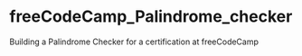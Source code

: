 # freeCodeCamp_Palindrome_checker
Building a Palindrome Checker for a certification at freeCodeCamp

